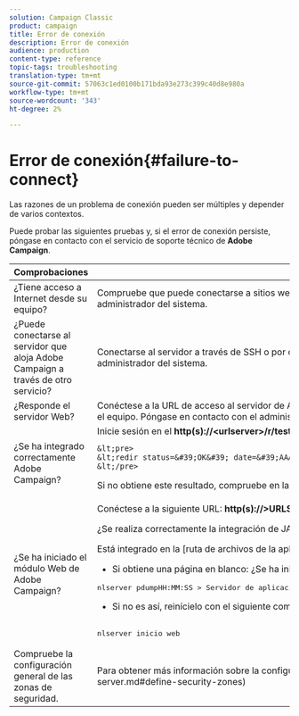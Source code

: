 ```yaml
---
solution: Campaign Classic
product: campaign
title: Error de conexión
description: Error de conexión
audience: production
content-type: reference
topic-tags: troubleshooting
translation-type: tm+mt
source-git-commit: 57063c1ed0100b171bda93e273c399c40d8e980a
workflow-type: tm+mt
source-wordcount: '343'
ht-degree: 2%

---
```



# Error de conexión{#failure-to-connect}

Las razones de un problema de conexión pueden ser múltiples y depender de varios contextos.

Puede probar las siguientes pruebas y, si el error de conexión persiste, póngase en contacto con el servicio de soporte técnico de **Adobe Campaign**.



<table> 
 <thead> 
  <tr> 
   <th>Comprobaciones<br /> </th> 
   <th>Resolución<br /> </th> 
  </tr> 
 </thead> 
 <tbody> 
  <tr> 
   <td>¿Tiene acceso a Internet desde su equipo?</td> 
   <td>Compruebe que puede conectarse a sitios web en Internet (por ejemplo). Si no puede conectarse, el problema está en su equipo. Póngase en contacto con el administrador del sistema.</td>
  </tr>
  <tr> 
   <td>¿Puede conectarse al servidor que aloja Adobe Campaign a través de otro servicio?</td> 
   <td>Conectarse al servidor a través de SSH o por cualquier otro medio. Si esto no es posible, la compañía del host tiene un problema. Póngase en contacto con el administrador del sistema.</td>
  </tr>
  <tr> 
   <td>¿Responde el servidor Web?</td> 
   <td>Conéctese a la URL de acceso al servidor de Adobe Campaign mediante un explorador Web: <b>http(s):// &lt;urlserver&gt;</b>. Si no responde, el servidor web se detiene en el equipo. Póngase en contacto con el administrador del sistema de la compañía del host para reiniciar el servicio.</td>
  </tr>
  <tr> 
   <td>¿Se ha integrado correctamente Adobe Campaign?</td> 
   <td>Inicie sesión en el <b>http(s)://&lt;urlserver&gt;/r/test</b> URL. El servidor debe devolver el siguiente tipo de mensaje:

    &lt;pre>
    &lt;redir status=&#39;OK&#39; date=&#39;AAAA/MM/DD HH:MM:SS&#39; build=&#39;XXXX&#39; host=&#39;&lt;hostname>&#39; localHost=&#39;&lt;server>&#39;/>
    &lt;/pre>
Si no obtiene este resultado, compruebe en la configuración del servidor Web que se tiene en cuenta la integración.</td>
</tr>
  <tr> 
   <td>¿Se ha iniciado el módulo Web de Adobe Campaign?</td> 
   <td>Conéctese a la siguiente URL: <b>http(s)://&gt;URLSERVER&lt;/nl/jsp/logon.jsp</b>* Si obtiene un error de Java de Tomcat:

¿Se realiza correctamente la integración de JAVA? Adobe Campaign requiere un JDK SUN.

Está integrado en la [ruta de archivos de la aplicación]/nl6/customer.sh

* Si obtiene una página en blanco:
¿Se ha iniciado el módulo Web de Adobe Campaign? Debe obtener:

<pre>
nlserver pdumpHH:MM:SS &gt; Servidor de aplicaciones para Adobe Campaign Classic (7.X YY.R build XXX@SHA1) de DD/MM/AAAA[...]web@default (27515) - 55.2 Mb[...]
</pre>
* Si no es así, reinícielo con el siguiente comando:

<pre>        
nlserver inicio web
</pre>
</td>
</tr>
  <tr>
  	<td>Compruebe la configuración general de las zonas de seguridad.</td>
  	<td>Para obtener más información sobre la configuración de zonas de seguridad, consulte [esta sección](../../installation/using/configuring-campaign-server.md#define-security-zones)</td>
  </tr>
 </tbody> 
</table>
